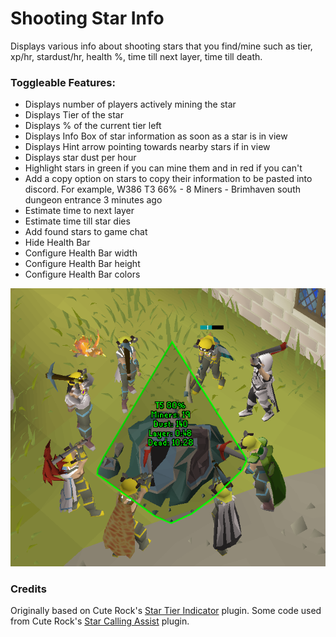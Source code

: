 # Shooting Star Info
Displays various info about shooting stars that you find/mine such as tier, xp/hr, stardust/hr, health %, time till next layer, time till death.

### Toggleable Features:
- Displays number of players actively mining the star
- Displays Tier of the star
- Displays % of the current tier left
- Displays Info Box of star information as soon as a star is in view
- Displays Hint arrow pointing towards nearby stars if in view
- Displays star dust per hour
- Highlight stars in green if you can mine them and in red if you can't
- Add a copy option on stars to copy their information to be pasted into discord. For example, W386 T3 66% - 8 Miners - Brimhaven south dungeon entrance 3 minutes ago
- Estimate time to next layer
- Estimate time till star dies
- Add found stars to game chat
- Hide Health Bar
- Configure Health Bar width
- Configure Health Bar height
- Configure Health Bar colors

![img.png](img.png)

### Credits
Originally based on Cute Rock's [Star Tier Indicator](https://github.com/zodaz/StarTierIndicator/tree/c270a68ba8a1a4307670bdc95c8cce903a1e1744) plugin.
Some code used from Cute Rock's [Star Calling Assist](https://runelite.net/plugin-hub/show/star-calling-assist) plugin.
